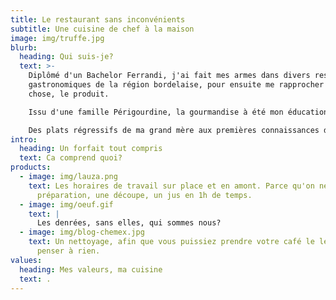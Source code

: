 ```yaml
---
title: Le restaurant sans inconvénients
subtitle: Une cuisine de chef à la maison
image: img/truffe.jpg
blurb:
  heading: Qui suis-je?
  text: >-
    Diplômé d'un Bachelor Ferrandi, j'ai fait mes armes dans divers restaurants
    gastronomiques de la région bordelaise, pour ensuite me rapprocher d'une
    chose, le produit. 

    Issu d'une famille Périgourdine, la gourmandise à été mon éducation. 

    Des plats régressifs de ma grand mère aux premières connaissances de vin de mon grand père, mes parents tous deux gourmets n'ont pu que continuer de me mettre dans cette voie. J'ai aujourd'hui la joie de retrouver la maison au travail.
intro:
  heading: Un forfait tout compris
  text: Ca comprend quoi?
products:
  - image: img/lauza.png
    text: Les horaires de travail sur place et en amont. Parce qu'on ne fait pas une
      préparation, une découpe, un jus en 1h de temps.
  - image: img/oeuf.gif
    text: |
      Les denrées, sans elles, qui sommes nous? 
  - image: img/blog-chemex.jpg
    text: Un nettoyage, afin que vous puissiez prendre votre café le lendemain sans
      penser à rien.
values:
  heading: Mes valeurs, ma cuisine
  text: .
---
```


